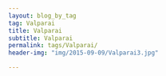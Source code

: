 ```yaml
---
layout: blog_by_tag
tag: Valparai
title: Valparai
subtitle: Valparai
permalink: tags/Valparai/
header-img: "img/2015-09-09/Valparai3.jpg"

---
```

